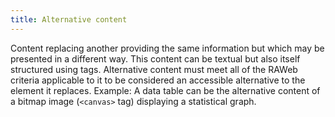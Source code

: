 ```yaml
---
title: Alternative content
---
```


Content replacing another providing the same information but which may be presented in a different way. This content can be textual but also itself structured using tags. Alternative content must meet all of the RAWeb criteria applicable to it to be considered an accessible alternative to the element it replaces. Example: A data table can be the alternative content of a bitmap image (`<canvas>` tag) displaying a statistical graph.
